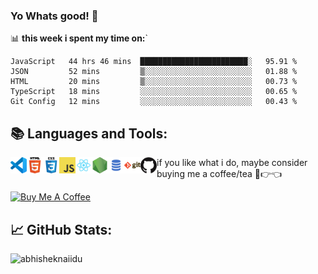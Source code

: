 ### Yo Whats good! 👋

<!--
**mark-escosura/mark-escosura** is a ✨ _special_ ✨ repository because its `README.md` (this file) appears on your GitHub profile.

Here are some ideas to get you started:

- 🔭 I’m currently working on ...
- 🌱 I’m currently learning ...
- 👯 I’m looking to collaborate on ...
- 🤔 I’m looking for help with ...
- 💬 Ask me about ...
- 📫 How to reach me: ...
- 😄 Pronouns: ...
- ⚡ Fun fact: ...
-->

📊 **this week i spent my time on:**`
<!--START_SECTION:waka-->
```text
JavaScript   44 hrs 46 mins  ████████████████████████░   95.91 % 
JSON         52 mins         ▒░░░░░░░░░░░░░░░░░░░░░░░░   01.88 % 
HTML         20 mins         ▒░░░░░░░░░░░░░░░░░░░░░░░░   00.73 % 
TypeScript   18 mins         ░░░░░░░░░░░░░░░░░░░░░░░░░   00.65 % 
Git Config   12 mins         ░░░░░░░░░░░░░░░░░░░░░░░░░   00.43 % 
```
<!--END_SECTION:waka-->

## 📚 Languages and Tools:
<!--START_SECTION:mark-->
<img align="left" alt="Visual Studio Code" width="26px" src="https://raw.githubusercontent.com/github/explore/80688e429a7d4ef2fca1e82350fe8e3517d3494d/topics/visual-studio-code/visual-studio-code.png" />
<img align="left" alt="HTML5" width="26px" src="https://raw.githubusercontent.com/github/explore/80688e429a7d4ef2fca1e82350fe8e3517d3494d/topics/html/html.png" />
<img align="left" alt="CSS3" width="26px" src="https://raw.githubusercontent.com/github/explore/80688e429a7d4ef2fca1e82350fe8e3517d3494d/topics/css/css.png" />
<img align="left" alt="JavaScript" width="26px" src="https://raw.githubusercontent.com/github/explore/80688e429a7d4ef2fca1e82350fe8e3517d3494d/topics/javascript/javascript.png" />
<img align="left" alt="React" width="26px" src="https://raw.githubusercontent.com/github/explore/80688e429a7d4ef2fca1e82350fe8e3517d3494d/topics/react/react.png" />
<img align="left" alt="Node.js" width="26px" src="https://raw.githubusercontent.com/github/explore/80688e429a7d4ef2fca1e82350fe8e3517d3494d/topics/nodejs/nodejs.png" />
<img align="left" alt="SQL" width="26px" src="https://raw.githubusercontent.com/github/explore/80688e429a7d4ef2fca1e82350fe8e3517d3494d/topics/sql/sql.png" />
<img align="left" alt="Git" width="26px" src="https://raw.githubusercontent.com/github/explore/80688e429a7d4ef2fca1e82350fe8e3517d3494d/topics/git/git.png" />
<img align="left" alt="GitHub" width="26px" src="https://raw.githubusercontent.com/github/explore/78df643247d429f6cc873026c0622819ad797942/topics/github/github.png" />
<!--END_SECTION:mark-->
<div>
if you like what i do, maybe consider buying me a coffee/tea 🥺👉👈

<a href="https://www.buymeacoffee.com/markintech" target="_blank"><img src="https://cdn.buymeacoffee.com/buttons/v2/default-red.png" alt="Buy Me A Coffee" width="150" ></a>
</div>

## 📈 GitHub Stats:

<p align="left"> <img src="https://github-readme-stats.vercel.app/api?username=mark-escosura&show_icons=true&theme=gotham" alt="abhisheknaiidu" />
